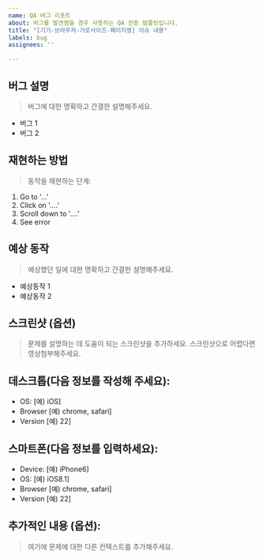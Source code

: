 ```yaml
---
name: QA 버그 리포트
about: 버그를 발견했을 경우 사용하는 QA 전용 템플릿입니다.
title: "[기기-브라우저-가로사이즈-페이지명] 이슈 내용"
labels: bug
assignees: ''

---
```


##  버그 설명
> 버그에 대한 명확하고 간결한 설명해주세요.

- 버그 1
- 버그 2

## 재현하는 방법
> 동작을 재현하는 단계:

1. Go to '...'
2. Click on '....'
3. Scroll down to '....'
4. See error

## 예상 동작
> 예상했던 일에 대한 명확하고 간결한 설명해주세요.

- 예상동작 1
- 예상동작 2

## 스크린샷 (옵션)
> 문제를 설명하는 데 도움이 되는 스크린샷을 추가하세요. 스크린샷으로 어렵다면 영상첨부해주세요.

## 데스크톱(다음 정보를 작성해 주세요):

- OS: [예) iOS]
- Browser [예) chrome, safari]
- Version [예) 22]

## 스마트폰(다음 정보를 입력하세요):

- Device: [예) iPhone6]
- OS: [예) iOS8.1]
- Browser [예) chrome, safari]
- Version [예) 22]

## 추가적인 내용 (옵션):
> 여기에 문제에 대한 다른 컨텍스트를 추가해주세요.

